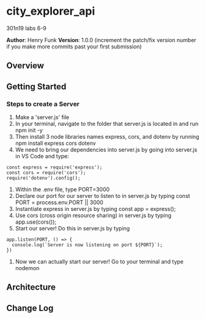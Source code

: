 # city_explorer_api
301n19 labs 6-9

**Author**: Henry Funk
**Version**: 1.0.0 (increment the patch/fix version number if you make more commits past your first submission)

## Overview
<!-- Provide a high level overview of what this application is and why you are building it, beyond the fact that it's an assignment for this class. (i.e. What's your problem domain?) -->

## Getting Started
<!-- What are the steps that a user must take in order to build this app on their own machine and get it running? -->
### Steps to create a Server
1. Make a 'server.js' file
1. In your terminal, navigate to the folder that server.js is located in and run npm init -y
1. Then install 3 node libraries names express, cors, and dotenv by running npm install express cors dotenv
1. We need to bring our dependencies into server.js by going into server.js in VS Code and type:
  ```
  const express = require('express');
  const cors = require('cors');
  require('dotenv').config();
  ```
1. Within the .env file, type PORT=3000
1. Declare our port for our server to listen to in server.js by typing const PORT = process.env.PORT || 3000
1. Instantiate express in server.js by typing const app = express();
1. Use cors (cross origin resource sharing) in server.js by typing app.use(cors());
1. Start our server! Do this in server.js by typing 
  ```
  app.listen(PORT, () => {
    console.log(`Server is now listening on port ${PORT}`);
  })
  ```
1. Now we can actually start our server! Go to your terminal and type nodemon

## Architecture
<!-- Provide a detailed description of the application design. What technologies (languages, libraries, etc) you're using, and any other relevant design information. -->

## Change Log
<!-- Use this area to document the iterative changes made to your application as each feature is successfully implemented. Use time stamps. Here's an examples:

01-01-2001 4:59pm - Application now has a fully-functional express server, with a GET route for the location resource.

## Credits and Collaborations
<!-- Give credit (and a link) to other people or resources that helped you build this application. -->
